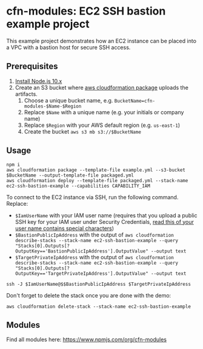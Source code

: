 # cfn-modules: EC2 SSH bastion example project

This example project demonstrates how an EC2 instance can be placed into a VPC with a bastion host for secure SSH access.

## Prerequisites

1. [Install Node.js 10.x](https://nodejs.org/)
2. Create an S3 bucket where [aws cloudformation package](https://docs.aws.amazon.com/cli/latest/reference/cloudformation/package.html) uploads the artifacts.
    1. Choose a unique bucket name, e.g. `BucketName=cfn-modules-$Name-$Region`
    2. Replace `$Name` with a unique name (e.g. your initials or company name)
    3. Replace `$Region` with your AWS default region (e.g. `us-east-1`)
    4. Create the bucket `aws s3 mb s3://$BucketName`

## Usage

```
npm i
aws cloudformation package --template-file example.yml --s3-bucket $BucketName --output-template-file packaged.yml
aws cloudformation deploy --template-file packaged.yml --stack-name ec2-ssh-bastion-example --capabilities CAPABILITY_IAM
```

To connect to the EC2 instance via SSH, run the following command. Replace:
* `$IamUserName` with your IAM user name (requires that you upload a public SSH key for your IAM user under Security Credentials, [read this of your user name contains special characters](https://github.com/widdix/aws-ec2-ssh#iam-user-names-and-linux-user-names))
* `$BastionPublicIpAddress` with the output of `aws cloudformation describe-stacks --stack-name ec2-ssh-bastion-example --query "Stacks[0].Outputs[?OutputKey=='BastionPublicIpAddress'].OutputValue" --output text`
* `$TargetPrivateIpAddress` with the output of `aws cloudformation describe-stacks --stack-name ec2-ssh-bastion-example --query "Stacks[0].Outputs[?OutputKey=='TargetPrivateIpAddress'].OutputValue" --output text`

```
ssh -J $IamUserName@$$BastionPublicIpAddress $TargetPrivateIpAddress
```

Don't forget to delete the stack once you are done with the demo:

```
aws cloudformation delete-stack --stack-name ec2-ssh-bastion-example
```

## Modules

Find all modules here: https://www.npmjs.com/org/cfn-modules
